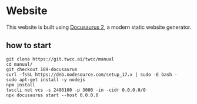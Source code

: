 # Website

This website is built using [Docusaurus 2](https://docusaurus.io/), a modern static website generator.


## how to start


```bash=
git clone https://git.twcc.ai/twcc/manual
cd manual/
git checkout 189-docusaurus
curl -fsSL https://deb.nodesource.com/setup_17.x | sudo -E bash -
sudo apt-get install -y nodejs
npm install
twccli net vcs -s 2486100 -p 3000 -in -cidr 0.0.0.0/0
npx docusaurus start --host 0.0.0.0
```
